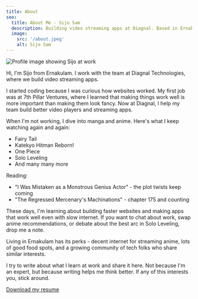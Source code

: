 ```yaml
---
title: About
seo:
  title: About Me - Sijo Sam
  description: Building video streaming apps at Diagnal. Based in Ernakulam.
  image:
    src: '/about.jpeg'
    alt: Sijo Sam
---
```


![Profile image showing Sijo at work](/profile.jpg)

Hi, I'm Sijo from Ernakulam. I work with the team at Diagnal Technologies, where we build video streaming apps.

I started coding because I was curious how websites worked. My first job was at 7th Pillar Ventures, where I learned that making things work well is more important than making them look fancy. Now at Diagnal, I help my team build better video players and streaming apps.

When I'm not working, I dive into manga and anime. Here's what I keep watching again and again:

- Fairy Tail
- Katekyo Hitman Reborn!
- One Piece
- Solo Leveling
- And many many more

Reading:

- "I Was Mistaken as a Monstrous Genius Actor" - the plot twists keep coming
- "The Regressed Mercenary's Machinations" - chapter 175 and counting

These days, I'm learning about building faster websites and making apps that work well even with slow internet. If you want to chat about work, swap anime recommendations, or debate about the best arc in Solo Leveling, drop me a note.

Living in Ernakulam has its perks - decent internet for streaming anime, lots of good food spots, and a growing community of tech folks who share similar interests.

I try to write about what I learn at work and share it here. Not because I'm an expert, but because writing helps me think better. If any of this interests you, stick around.

[Download my resume](/resume.pdf)
